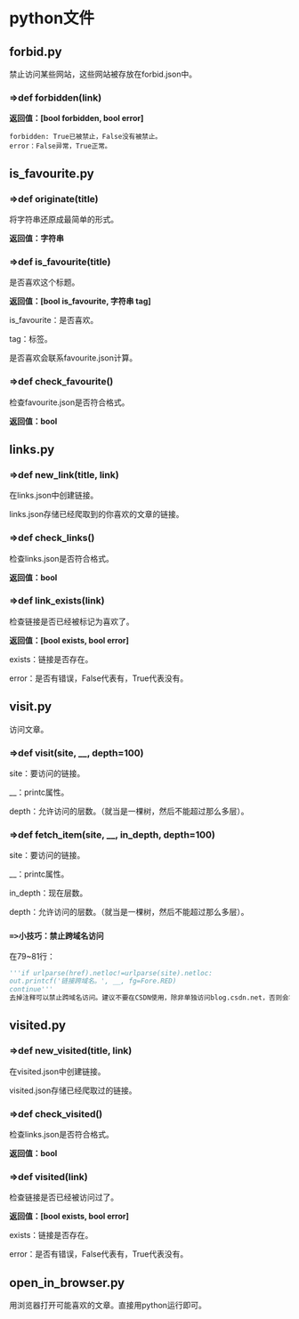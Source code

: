 # python文件
## **forbid.py**
禁止访问某些网站，这些网站被存放在forbid.json中。
### =>def forbidden(link)
**返回值：[bool forbidden, bool error]**

```
forbidden: True已被禁止，False没有被禁止。
error：False异常，True正常。
```

## **is_favourite.py**
### =>def originate(title)
将字符串还原成最简单的形式。

**返回值：字符串**
### =>def is_favourite(title)
是否喜欢这个标题。

**返回值：[bool is_favourite, 字符串 tag]**

is_favourite：是否喜欢。

tag：标签。

是否喜欢会联系favourite.json计算。

### =>def check_favourite()

检查favourite.json是否符合格式。

**返回值：bool**

## **links.py**

### =>def new_link(title, link)
在links.json中创建链接。

links.json存储已经爬取到的你喜欢的文章的链接。

### =>def check_links()
检查links.json是否符合格式。

**返回值：bool**

### =>def link_exists(link)
检查链接是否已经被标记为喜欢了。

**返回值：[bool exists, bool error]**

exists：链接是否存在。

error：是否有错误，False代表有，True代表没有。

## **visit.py**
访问文章。
### =>def visit(site, __, depth=100)
site：要访问的链接。

__：printc属性。

depth：允许访问的层数。（就当是一棵树，然后不能超过那么多层）。

### =>def fetch_item(site, __, in_depth, depth=100)
site：要访问的链接。

__：printc属性。

in_depth：现在层数。

depth：允许访问的层数。（就当是一棵树，然后不能超过那么多层）。

### `=>小技巧：禁止跨域名访问`
在79~81行：
```python
'''if urlparse(href).netloc!=urlparse(site).netloc:
out.printcf('链接跨域名。', __, fg=Fore.RED)
continue'''
去掉注释可以禁止跨域名访问。建议不要在CSDN使用，除非单独访问blog.csdn.net，否则会将所有的CSDN文章都禁掉。
```

## **visited.py**

### =>def new_visited(title, link)
在visited.json中创建链接。

visited.json存储已经爬取过的链接。

### =>def check_visited()
检查links.json是否符合格式。

**返回值：bool**

### =>def visited(link)
检查链接是否已经被访问过了。

**返回值：[bool exists, bool error]**

exists：链接是否存在。

error：是否有错误，False代表有，True代表没有。

## **open_in_browser.py**
用浏览器打开可能喜欢的文章。直接用python运行即可。